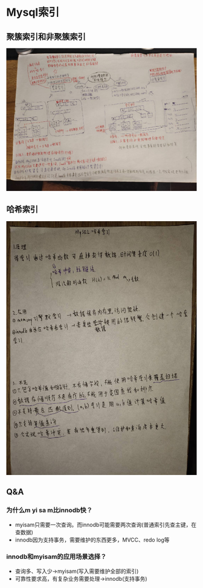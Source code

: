 # Mysql索引
## 聚簇索引和非聚簇索引
<img src=".\image\76.jpg" alt="76" />    

## 哈希索引
<img src=".\image\75.jpg" alt="75" />    

## Q&A
### 为什么m yi sa m比innodb快？
* myisam只需要一次查询。而innodb可能需要两次查询(普通索引先查主键，在查数据)
* innodb因为支持事务，需要维护的东西更多，MVCC、redo log等

### innodb和myisam的应用场景选择？
* 查询多、写入少->myisam(写入需要维护全部的索引)
* 可靠性要求高，有复杂业务需要处理->innodb(支持事务)
